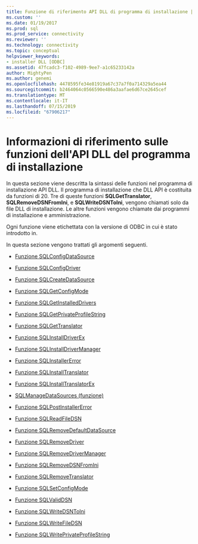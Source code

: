 ```yaml
---
title: Funzione di riferimento API DLL di programma di installazione | Microsoft Docs
ms.custom: ''
ms.date: 01/19/2017
ms.prod: sql
ms.prod_service: connectivity
ms.reviewer: ''
ms.technology: connectivity
ms.topic: conceptual
helpviewer_keywords:
- installer DLL [ODBC]
ms.assetid: 47fcadc3-f102-4989-9ee7-a1c65233142a
author: MightyPen
ms.author: genemi
ms.openlocfilehash: 4478595fe34e81919a67c37a7f0a714329a5ea44
ms.sourcegitcommit: b2464064c0566590e486a3aafae6d67ce2645cef
ms.translationtype: MT
ms.contentlocale: it-IT
ms.lasthandoff: 07/15/2019
ms.locfileid: "67906217"
---
```

# <a name="installer-dll-api-reference-function"></a>Informazioni di riferimento sulle funzioni dell'API DLL del programma di installazione
In questa sezione viene descritta la sintassi delle funzioni nel programma di installazione API DLL. Il programma di installazione che DLL API è costituita da funzioni di 20. Tre di queste funzioni **SQLGetTranslator**, **SQLRemoveDSNFromIni**, e **SQLWriteDSNToIni**, vengono chiamati solo da file DLL di installazione. Le altre funzioni vengono chiamate dai programmi di installazione e amministrazione.  
  
 Ogni funzione viene etichettata con la versione di ODBC in cui è stato introdotto in.  
  
 In questa sezione vengono trattati gli argomenti seguenti.  
  
-   [Funzione SQLConfigDataSource](../../../odbc/reference/syntax/sqlconfigdatasource-function.md)  
  
-   [Funzione SQLConfigDriver](../../../odbc/reference/syntax/sqlconfigdriver-function.md)  
  
-   [Funzione SQLCreateDataSource](../../../odbc/reference/syntax/sqlcreatedatasource-function.md)  
  
-   [Funzione SQLGetConfigMode](../../../odbc/reference/syntax/sqlgetconfigmode-function.md)  
  
-   [Funzione SQLGetInstalledDrivers](../../../odbc/reference/syntax/sqlgetinstalleddrivers-function.md)  
  
-   [Funzione SQLGetPrivateProfileString](../../../odbc/reference/syntax/sqlgetprivateprofilestring-function.md)  
  
-   [Funzione SQLGetTranslator](../../../odbc/reference/syntax/sqlgettranslator-function.md)  
  
-   [Funzione SQLInstallDriverEx](../../../odbc/reference/syntax/sqlinstalldriverex-function.md)  
  
-   [Funzione SQLInstallDriverManager](../../../odbc/reference/syntax/sqlinstalldrivermanager-function.md)  
  
-   [Funzione SQLInstallerError](../../../odbc/reference/syntax/sqlinstallererror-function.md)  
  
-   [Funzione SQLInstallTranslator](../../../odbc/reference/syntax/sqlinstalltranslator-function.md)  
  
-   [Funzione SQLInstallTranslatorEx](../../../odbc/reference/syntax/sqlinstalltranslatorex-function.md)  
  
-   [SQLManageDataSources (funzione)](../../../odbc/reference/syntax/sqlmanagedatasources.md)  
  
-   [Funzione SQLPostInstallerError](../../../odbc/reference/syntax/sqlpostinstallererror-function.md)  
  
-   [Funzione SQLReadFileDSN](../../../odbc/reference/syntax/sqlreadfiledsn-function.md)  
  
-   [Funzione SQLRemoveDefaultDataSource](../../../odbc/reference/syntax/sqlremovedefaultdatasource-function.md)  
  
-   [Funzione SQLRemoveDriver](../../../odbc/reference/syntax/sqlremovedriver-function.md)  
  
-   [Funzione SQLRemoveDriverManager](../../../odbc/reference/syntax/sqlremovedrivermanager-function.md)  
  
-   [Funzione SQLRemoveDSNFromIni](../../../odbc/reference/syntax/sqlremovedsnfromini-function.md)  
  
-   [Funzione SQLRemoveTranslator](../../../odbc/reference/syntax/sqlremovetranslator-function.md)  
  
-   [Funzione SQLSetConfigMode](../../../odbc/reference/syntax/sqlsetconfigmode-function.md)  
  
-   [Funzione SQLValidDSN](../../../odbc/reference/syntax/sqlvaliddsn-function.md)  
  
-   [Funzione SQLWriteDSNToIni](../../../odbc/reference/syntax/sqlwritedsntoini-function.md)  
  
-   [Funzione SQLWriteFileDSN](../../../odbc/reference/syntax/sqlwritefiledsn-function.md)  
  
-   [Funzione SQLWritePrivateProfileString](../../../odbc/reference/syntax/sqlwriteprivateprofilestring-function.md)
